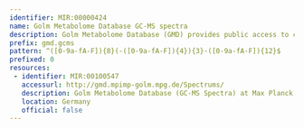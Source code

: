 ```yaml
---
identifier: MIR:00000424
name: Golm Metabolome Database GC-MS spectra
description: Golm Metabolome Database (GMD) provides public access to custom mass spectral libraries, metabolite profiling experiments as well as additional information and tools. Analytes are subjected to a gas chromatograph coupled to a mass spectrometer, which records the mass spectrum and the retention time linked to an analyte. This collection references GC-MS spectra.
prefix: gmd.gcms
pattern: ^([0-9a-fA-F]){8}(-([0-9a-fA-F]){4}){3}-([0-9a-fA-F]){12}$
prefixed: 0
resources:
 - identifier: MIR:00100547
   accessurl: http://gmd.mpimp-golm.mpg.de/Spectrums/
   description: Golm Metabolome Database (GC-MS Spectra) at Max Planck Institute of Molecular Plant Physiology
   location: Germany
   official: false
---
```

